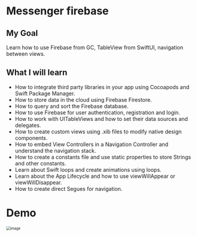 # Messenger firebase

## My Goal

Learn how to use Firebase from GC, TableView from SwiftUI, navigation between views.

## What I will learn

* How to integrate third party libraries in your app using Cocoapods and Swift Package Manager.
* How to store data in the cloud using Firebase Firestore.
* How to query and sort the Firebase database.
* How to use Firebase for user authentication, registration and login.
* How to work with UITableViews and how to set their data sources and delegates.
* How to create custom views using .xib files to modify native design components.
* How to embed View Controllers in a Navigation Controller and understand the navigation stack.
* How to create a constants file and use static properties to store Strings and other constants.
* Learn about Swift loops and create animations using loops.
* Learn about the App Lifecycle and how to use viewWillAppear or viewWillDisappear.
* How to create direct Segues for navigation.


# Demo
<img src="https://user-images.githubusercontent.com/45658401/109968906-f3920280-7cfb-11eb-8750-e4f75d135189.png" alt="image" style="zoom:67%;" />